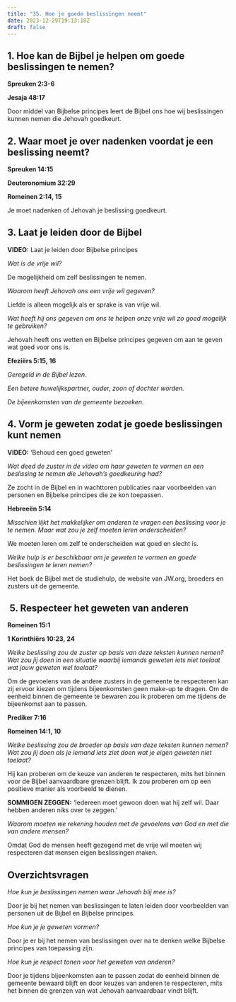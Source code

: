 ```yaml
---
title: "35. Hoe je goede beslissingen neemt"
date: 2023-12-29T19:13:18Z
draft: false
---
```


## 1. Hoe kan de Bijbel je helpen om goede beslissingen te nemen?

**Spreuken 2:3-6**

**Jesaja 48:17**

Door middel van Bijbelse principes leert de Bijbel ons hoe wij beslissingen kunnen nemen die Jehovah 
goedkeurt.

## 2. Waar moet je over nadenken voordat je een beslissing neemt?

**Spreuken 14:15**

**Deuteronomium 32:29**

**Romeinen 2:14, 15**

Je moet nadenken of Jehovah je beslissing goedkeurt.

## 3. Laat je leiden door de Bijbel

**VIDEO:** Laat je leiden door Bijbelse principes

_Wat is de vrije wil?_

De mogelijkheid om zelf beslissingen te nemen.

_Waarom heeft Jehovah ons een vrije wil gegeven?_

Liefde is alleen mogelijk als er sprake is van vrije wil.

_Wat heeft hij ons gegeven om ons te helpen onze vrije wil zo goed mogelijk te gebruiken?_

Jehovah heeft ons wetten en Bijbelse principes gegeven om aan te geven wat goed voor ons is.

**Efeziërs 5:15, 16**

_Geregeld in de Bijbel lezen._

_Een betere huwelijkspartner, ouder, zoon of dochter worden._

_De bijeenkomsten van de gemeente bezoeken._

## 4. Vorm je geweten zodat je goede beslissingen kunt nemen

**VIDEO:** ‘Behoud een goed geweten’

_Wat deed de zuster in de video om haar geweten te vormen en een beslissing te nemen die Jehovah’s goedkeuring had?_

Ze zocht in de Bijbel en in wachttoren publicaties naar voorbeelden van personen en Bijbelse principes die ze kon toepassen.

**Hebreeën 5:14**

_Misschien lijkt het makkelijker om anderen te vragen een beslissing voor je te nemen. Maar wat zou je zelf moeten leren onderscheiden?_

We moeten leren om zelf te onderscheiden wat goed en slecht is.

_Welke hulp is er beschikbaar om je geweten te vormen en goede beslissingen te leren nemen?_

Het boek de Bijbel met de studiehulp, de website van JW.org, broeders en zusters uit de gemeente.

##  5. Respecteer het geweten van anderen

**Romeinen 15:1**

**1 Korinthiërs 10:23, 24**

_Welke beslissing zou de zuster op basis van deze teksten kunnen nemen? Wat zou jij doen in een situatie waarbij iemands geweten iets niet toelaat wat jouw geweten wel toelaat?_

Om de gevoelens van de andere zusters in de gemeente te respecteren kan zij ervoor kiezen om tijdens bijeenkomsten geen make-up te dragen. Om de eenheid binnen de gemeente te bewaren
zou ik proberen om me tijdens de bijeenkomst aan te passen.

**Prediker 7:16**

**Romeinen 14:1, 10**

_Welke beslissing zou de broeder op basis van deze teksten kunnen nemen? Wat zou jij doen als je iemand iets ziet doen wat je eigen geweten niet toelaat?_

Hij kan proberen om de keuze van anderen te respecteren, mits het binnen voor de Bijbel aanvaardbare grenzen blijft. Ik zou proberen om op een positieve manier 
als voorbeeld te dienen.

**SOMMIGEN ZEGGEN:** ‘Iedereen moet gewoon doen wat hij zelf wil. Daar hebben anderen niks over te zeggen.’

_Waarom moeten we rekening houden met de gevoelens van God en met die van andere mensen?_

Omdat God de mensen heeft gezegend met de vrije wil moeten wij respecteren dat mensen eigen beslissingen maken.

## Overzichtsvragen

_Hoe kun je beslissingen nemen waar Jehovah blij mee is?_

Door je bij het nemen van beslissingen te laten leiden door voorbeelden van personen uit de Bijbel en Bijbelse principes.

_Hoe kun je je geweten vormen?_

Door je er bij het nemen van beslissingen over na te denken welke Bijbelse principes van toepassing zijn.

_Hoe kun je respect tonen voor het geweten van anderen?_

Door je tijdens bijeenkomsten aan te passen zodat de eenheid binnen de gemeente bewaard blijft en door keuzes van anderen te respecteren, mits het binnen 
de grenzen van wat Jehovah aanvaardbaar vindt blijft.